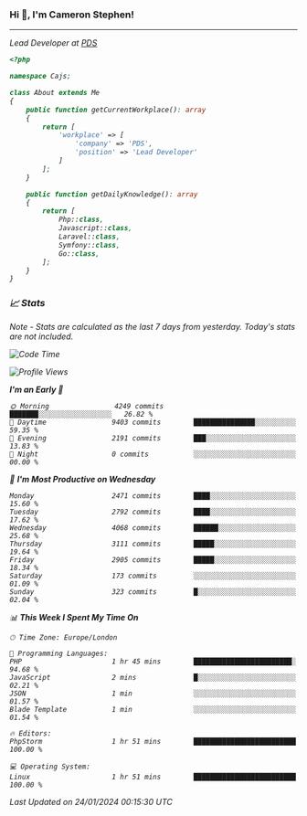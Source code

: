 ### Hi 👋, I'm Cameron Stephen!
<hr>
<p><em>Lead Developer at <a href="https://prindatasolutions.co.uk">PDS</a></p>


```php
<?php

namespace Cajs;

class About extends Me
{
    public function getCurrentWorkplace(): array
    {
        return [
            'workplace' => [
                'company' => 'PDS',
                'position' => 'Lead Developer'
            ]
        ];
    }

    public function getDailyKnowledge(): array
    {
        return [
            Php::class,
            Javascript::class,
            Laravel::class,
            Symfony::class,
            Go::class,
        ];
    }
}
```

### 📈 Stats
<p><em>Note - Stats are calculated as the last 7 days from yesterday. Today's stats are not included.</em></p>


<!--START_SECTION:waka-->
![Code Time](http://img.shields.io/badge/Code%20Time-3%2C646%20hrs%206%20mins-blue)

![Profile Views](http://img.shields.io/badge/Profile%20Views-0-blue)

**I'm an Early 🐤** 

```text
🌞 Morning                4249 commits        ███████░░░░░░░░░░░░░░░░░░   26.82 % 
🌆 Daytime                9403 commits        ███████████████░░░░░░░░░░   59.35 % 
🌃 Evening                2191 commits        ███░░░░░░░░░░░░░░░░░░░░░░   13.83 % 
🌙 Night                  0 commits           ░░░░░░░░░░░░░░░░░░░░░░░░░   00.00 % 
```
📅 **I'm Most Productive on Wednesday** 

```text
Monday                   2471 commits        ████░░░░░░░░░░░░░░░░░░░░░   15.60 % 
Tuesday                  2792 commits        ████░░░░░░░░░░░░░░░░░░░░░   17.62 % 
Wednesday                4068 commits        ██████░░░░░░░░░░░░░░░░░░░   25.68 % 
Thursday                 3111 commits        █████░░░░░░░░░░░░░░░░░░░░   19.64 % 
Friday                   2905 commits        █████░░░░░░░░░░░░░░░░░░░░   18.34 % 
Saturday                 173 commits         ░░░░░░░░░░░░░░░░░░░░░░░░░   01.09 % 
Sunday                   323 commits         █░░░░░░░░░░░░░░░░░░░░░░░░   02.04 % 
```


📊 **This Week I Spent My Time On** 

```text
🕑︎ Time Zone: Europe/London

💬 Programming Languages: 
PHP                      1 hr 45 mins        ████████████████████████░   94.68 % 
JavaScript               2 mins              █░░░░░░░░░░░░░░░░░░░░░░░░   02.21 % 
JSON                     1 min               ░░░░░░░░░░░░░░░░░░░░░░░░░   01.57 % 
Blade Template           1 min               ░░░░░░░░░░░░░░░░░░░░░░░░░   01.54 % 

🔥 Editors: 
PhpStorm                 1 hr 51 mins        █████████████████████████   100.00 % 

💻 Operating System: 
Linux                    1 hr 51 mins        █████████████████████████   100.00 % 
```


 Last Updated on 24/01/2024 00:15:30 UTC
<!--END_SECTION:waka-->
